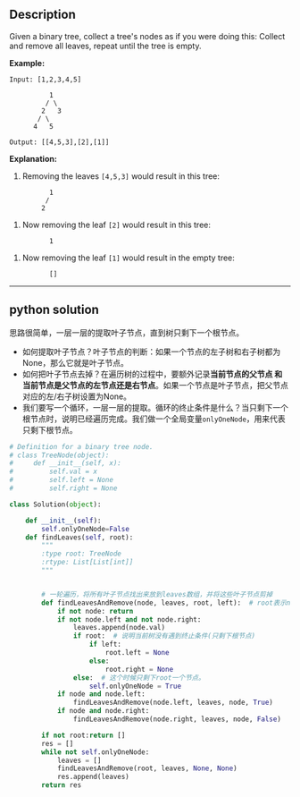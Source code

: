 ## Description

Given a binary tree, collect a tree's nodes as if you were doing this: Collect and remove all leaves, repeat until the tree is empty.



**Example:**

```
Input: [1,2,3,4,5]

          1
         / \
        2   3
       / \
      4   5

Output: [[4,5,3],[2],[1]]
```



**Explanation:**

1. Removing the leaves `[4,5,3]` would result in this tree:

```
          1
         /
        2
```



1. Now removing the leaf `[2]` would result in this tree:

```
          1
```



1. Now removing the leaf `[1]` would result in the empty tree:

```
          []
```



------



## python solution

思路很简单，一层一层的提取叶子节点，直到树只剩下一个根节点。

- 如何提取叶子节点？叶子节点的判断：如果一个节点的左子树和右子树都为None，那么它就是叶子节点。
- 如何把叶子节点去掉？在遍历树的过程中，要额外记录**当前节点的父节点 和 当前节点是父节点的左节点还是右节点**。如果一个节点是叶子节点，把父节点对应的左/右子树设置为None。
- 我们要写一个循环，一层一层的提取。循环的终止条件是什么？当只剩下一个根节点时，说明已经遍历完成。我们做一个全局变量`onlyOneNode`，用来代表只剩下根节点。



```python
# Definition for a binary tree node.
# class TreeNode(object):
#     def __init__(self, x):
#         self.val = x
#         self.left = None
#         self.right = None

class Solution(object):

    def __init__(self):
        self.onlyOneNode=False
    def findLeaves(self, root):
        """
        :type root: TreeNode
        :rtype: List[List[int]]
        """


		# 一轮遍历，将所有叶子节点找出来放到leaves数组，并将这些叶子节点剪掉
        def findLeavesAndRemove(node, leaves, root, left):  # root表示node的父节点
            if not node: return
            if not node.left and not node.right:
                leaves.append(node.val)
                if root:  # 说明当前树没有遇到终止条件(只剩下根节点)
                    if left:
                        root.left = None
                    else:
                        root.right = None
                else:  # 这个时候只剩下root一个节点。
                    self.onlyOneNode = True
            if node and node.left:
                findLeavesAndRemove(node.left, leaves, node, True)
            if node and node.right:
                findLeavesAndRemove(node.right, leaves, node, False)

        if not root:return []
        res = []
        while not self.onlyOneNode:
            leaves = []
            findLeavesAndRemove(root, leaves, None, None)
            res.append(leaves)
        return res

```

